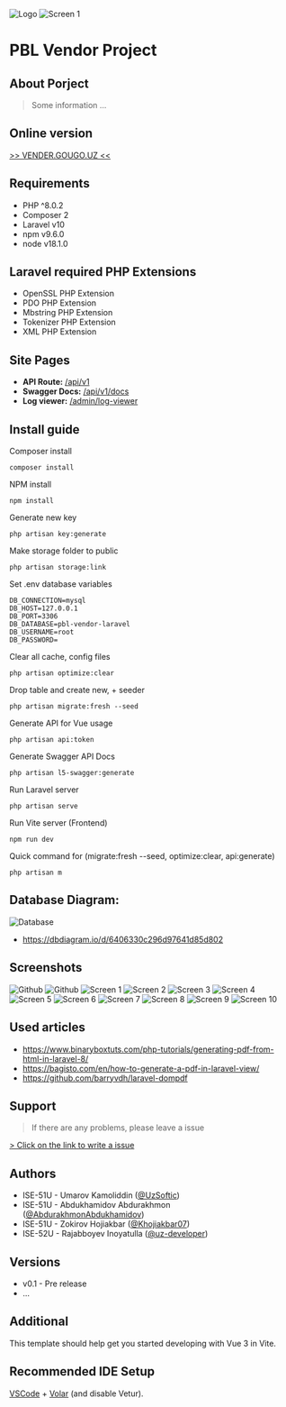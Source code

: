 ![Logo](.github/images/logo.png)
![Screen 1](.github/images/screen-1.png)
# PBL Vendor Project

## About Porject
> Some information ...

## Online version
[>> VENDER.GOUGO.UZ <<](https://vender.gougo.uz/)

## Requirements
- PHP ^8.0.2
- Composer 2
- Laravel v10
- npm v9.6.0
- node v18.1.0

## Laravel required PHP Extensions
- OpenSSL PHP Extension
- PDO PHP Extension
- Mbstring PHP Extension
- Tokenizer PHP Extension
- XML PHP Extension

## Site Pages
- **API Route:** [/api/v1](http://127.0.0.1:8000/api/v1)
- **Swagger Docs:** [/api/v1/docs](http://127.0.0.1:8000/v1/docs)
- **Log viewer:** [/admin/log-viewer](http://127.0.0.1:8000/admin/log-viewer)

## Install guide

Composer install
```shell
composer install
```

NPM install
```shell
npm install
```

Generate new key
```shell
php artisan key:generate
```

Make storage folder to public
```shell
php artisan storage:link
```

Set .env database variables
```dotenv
DB_CONNECTION=mysql
DB_HOST=127.0.0.1
DB_PORT=3306
DB_DATABASE=pbl-vendor-laravel
DB_USERNAME=root
DB_PASSWORD=
```

Clear all cache, config files
```shell
php artisan optimize:clear
```

Drop table and create new, + seeder
```shell
php artisan migrate:fresh --seed
```

Generate API for Vue usage
```shell
php artisan api:token
```

Generate Swagger API Docs
```shell
php artisan l5-swagger:generate
```

Run Laravel server
```shell
php artisan serve
```

Run Vite server (Frontend)
```shell
npm run dev
```

Quick command for (migrate:fresh --seed, optimize:clear, api:generate)
```shell
php artisan m
```

## Database Diagram:
![Database](.github/images/database.png)
- https://dbdiagram.io/d/6406330c296d97641d85d802

## Screenshots
![Github](.github/images/github-1.png)
![Github](.github/images/github-2.png)
![Screen 1](.github/images/screen-1.png)
![Screen 2](.github/images/screen-2.png)
![Screen 3](.github/images/screen-3.png)
![Screen 4](.github/images/screen-4.png)
![Screen 5](.github/images/screen-5.png)
![Screen 6](.github/images/screen-6.png)
![Screen 7](.github/images/screen-7.png)
![Screen 8](.github/images/screen-8.png)
![Screen 9](.github/images/screen-9.png)
![Screen 10](.github/images/screen-10.png)


## Used articles
- https://www.binaryboxtuts.com/php-tutorials/generating-pdf-from-html-in-laravel-8/
- https://bagisto.com/en/how-to-generate-a-pdf-in-laravel-view/
- https://github.com/barryvdh/laravel-dompdf

## Support
> If there are any problems, please leave a issue
>
[ > Click on the link to write a issue](https://github.com/KIUT-Projects/pbl-vendor-laravel/issues)

## Authors
- ISE-51U - Umarov Kamoliddin ([@UzSoftic](https://github.com/uzsoftic))
- ISE-51U - Abdukhamidov Abdurakhmon ([@AbdurakhmonAbdukhamidov](https://github.com/AbdurakhmonAbdukhamidov))
- ISE-51U - Zokirov Hojiakbar ([@Khojiakbar07](https://github.com/Khojiakbar07))
- ISE-52U - Rajabboyev Inoyatulla ([@uz-developer](https://github.com/uz-developer))

## Versions
- v0.1 - Pre release
- ...

## Additional

This template should help get you started developing with Vue 3 in Vite.

## Recommended IDE Setup

[VSCode](https://code.visualstudio.com/) + [Volar](https://marketplace.visualstudio.com/items?itemName=johnsoncodehk.volar) (and disable Vetur).
